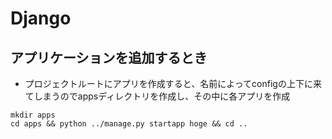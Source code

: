 # Django

## アプリケーションを追加するとき
- プロジェクトルートにアプリを作成すると、名前によってconfigの上下に来てしまうのでappsディレクトリを作成し、その中に各アプリを作成
```
mkdir apps
cd apps && python ../manage.py startapp hoge && cd ..
```
